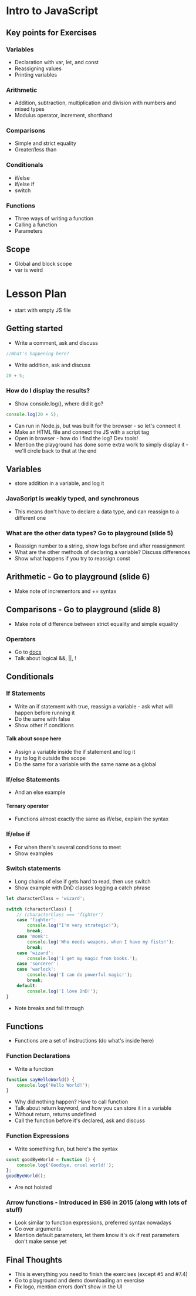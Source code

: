 # Intro to JavaScript

## Key points for Exercises

### Variables

-   Declaration with var, let, and const
-   Reassigning values
-   Printing variables

### Arithmetic

-   Addition, subtraction, multiplication and division with numbers and mixed types
-   Modulus operator, increment, shorthand

### Comparisons

-   Simple and strict equality
-   Greater/less than

### Conditionals

-   if/else
-   if/else if
-   switch

### Functions

-   Three ways of writing a function
-   Calling a function
-   Parameters

## Scope

-   Global and block scope
-   var is weird

# Lesson Plan

-   start with empty JS file

## Getting started

-   Write a comment, ask and discuss

```js
//What's happening here?
```

-   Write addition, ask and discuss

```js
20 + 5;
```

### How do I display the results?

-   Show console.log(), where did it go?

```js
console.log(20 + 5);
```

-   Can run in Node.js, but was built for the browser - so let's connect it
-   Make an HTML file and connect the JS with a script tag
-   Open in browser - how do I find the log? Dev tools!
-   Mention the playground has done some extra work to simply display it - we'll circle back to that at the end

## Variables

-   store addition in a variable, and log it

### JavaScript is weakly typed, and synchronous

-   This means don't have to declare a data type, and can reassign to a different one

### What are the other data types? Go to playground (slide 5)

-   Reassign number to a string, show logs before and after reassignment
-   What are the other methods of declaring a variable? Discuss differences
-   Show what happens if you try to reassign const

## Arithmetic - Go to playground (slide 6)

-   Make note of incrementors and += syntax

## Comparisons - Go to playground (slide 8)

-   Make note of difference between strict equality and simple equality

### Operators

-   Go to [docs](https://developer.mozilla.org/en-US/docs/Web/JavaScript/Guide/Expressions_and_operators#assignment_operators)
-   Talk about logical &&, ||, !

## Conditionals

### If Statements

-   Write an if statement with true, reassign a variable - ask what will happen before running it
-   Do the same with false
-   Show other if conditions

#### Talk about scope here

-   Assign a variable inside the if statement and log it
-   try to log it outside the scope
-   Do the same for a variable with the same name as a global

### If/else Statements

-   And an else example

#### Ternary operator

-   Functions almost exactly the same as if/else, explain the syntax

### If/else if

-   For when there's several conditions to meet
-   Show examples

### Switch statements

-   Long chains of else if gets hard to read, then use switch
-   Show example with DnD classes logging a catch phrase

```js
let characterClass = 'wizard';

switch (characterClass) {
    // (characterClass === 'fighter')
    case 'fighter':
        console.log("I'm very strategic!");
        break;
    case 'monk':
        console.log('Who needs weapons, when I have my fists!');
        break;
    case 'wizard':
        console.log('I get my magic from books.');
    case 'sorcerer':
    case 'warlock':
        console.log('I can do powerful magic!');
        break;
    default:
        console.log('I love DnD!');
}
```

-   Note breaks and fall through

## Functions

-   Functions are a set of instructions (do what's inside here)

### Function Declarations

-   Write a function

```js
function sayHelloWorld() {
    console.log('Hello World!');
}
```

-   Why did nothing happen? Have to call function
-   Talk about return keyword, and how you can store it in a variable
-   Without return, returns undefined
-   Call the function before it's declared, ask and discuss

### Function Expressions

-   Write something fun, but here's the syntax

```js
const goodByeWorld = function () {
    console.log('Goodbye, cruel world!');
};
goodByeWorld();
```

-   Are not hoisted

### Arrow functions - Introduced in ES6 in 2015 (along with lots of stuff)

-   Look similar to function expressions, preferred syntax nowadays
-   Go over arguments
-   Mention default parameters, let them know it's ok if rest parameters don't make sense yet

## Final Thoughts

-   This is everything you need to finish the exercises (except #5 and #7.4)
-   Go to playground and demo downloading an exercise
-   Fix logo, mention errors don't show in the UI
